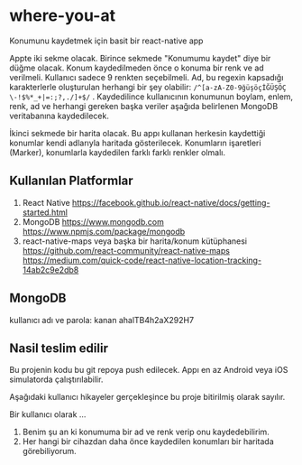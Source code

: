 # where-you-at
Konumunu kaydetmek için basit bir react-native app

Appte iki sekme olacak.  Birince sekmede "Konumumu kaydet" diye bir düğme olacak.  Konum kaydedilmeden önce o konuma bir renk ve ad verilmeli.  Kullanıcı sadece 9 renkten seçebilmeli.  Ad, bu regexin kapsadığı karakterlerle oluşturulan herhangi bir şey olabilir: `/^[a-zA-Z0-9ğüşöçİĞÜŞÖÇ \-!$%*_+|=:;?,./]+$/` .  Kaydedilince kullanıcının konumunun boylam, enlem, renk, ad ve herhangi gereken başka veriler aşağıda belirlenen MongoDB veritabanına kaydedilecek.

İkinci sekmede bir harita olacak.  Bu appı kullanan herkesin kaydettiği konumlar kendi adlarıyla haritada gösterilecek.  Konumların işaretleri (Marker), konumlarla kaydedilen farklı farklı renkler olmalı.

## Kullanılan Platformlar
1.  React Native
https://facebook.github.io/react-native/docs/getting-started.html
2.  MongoDB
https://www.mongodb.com
https://www.npmjs.com/package/mongodb
3.  react-native-maps veya başka bir harita/konum kütüphanesi
https://github.com/react-community/react-native-maps
https://medium.com/quick-code/react-native-location-tracking-14ab2c9e2db8

## MongoDB
kullanıcı adı ve parola:
kanan
ahalTB4h2aX292H7

## Nasil teslim edilir
Bu projenin kodu bu git repoya push edilecek.  Appı en az Android veya iOS simulatorda çalıştırılabilir.

Aşağıdaki kullanıcı hikayeler gerçekleşince bu proje bitirilmiş olarak sayılır.

Bir kullanıcı olarak ...
1.  Benim şu an ki konumuma bir ad ve renk verip onu kaydedebilirim.
2.  Her hangi bir cihazdan daha önce kaydedilen konumları bir haritada görebiliyorum.

